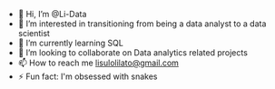 - 👋 Hi, I’m @Li-Data
- 👀 I’m interested in transitioning from being a data analyst to a data scientist 
- 🌱 I’m currently learning SQL
- 💞️ I’m looking to collaborate on Data analytics related projects 
- 📫 How to reach me lisulolilato@gmail.com 
- ⚡ Fun fact: I'm obsessed with snakes 

<!---
Li-Data/Li-Data is a ✨ special ✨ repository because its `README.md` (this file) appears on your GitHub profile.
You can click the Preview link to take a look at your changes.
--->
